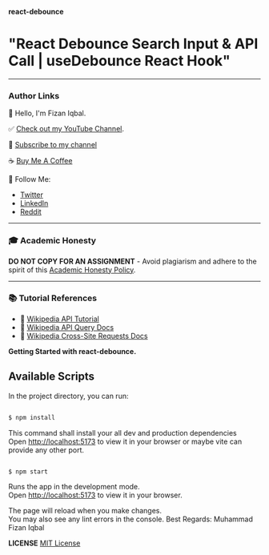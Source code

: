 **react-debounce** 

# "React Debounce Search Input & API Call | useDebounce React Hook"

---

### Author Links

👋 Hello, I'm Fizan Iqbal.

✅ [Check out my YouTube Channel](https://www.youtube.com/channel/UCZD6RlYALqCcXeLyJzjzn1w).

🚩 [Subscribe to my channel](https://www.youtube.com/channel/UCZD6RlYALqCcXeLyJzjzn1w)

☕ [Buy Me A Coffee](https://www.buymeacoffee.com/se.fizaniqbal)

🚀 Follow Me:

- [Twitter](https://twitter.com/se_fizan)
- [LinkedIn](https://www.linkedin.com/in/muhammad-fizan-iqbal/)
- [Reddit](https://www.reddit.com/user/se-fizan)

---

### 🎓 Academic Honesty

**DO NOT COPY FOR AN ASSIGNMENT** - Avoid plagiarism and adhere to the spirit of this [Academic Honesty Policy](https://www.freecodecamp.org/news/academic-honesty-policy/).

---

### 📚 Tutorial References

- 🔗 [Wikipedia API Tutorial](https://www.mediawiki.org/wiki/API:Tutorial)
- 🔗 [Wikipedia API Query Docs](https://www.mediawiki.org/wiki/API:Query)
- 🔗 [Wikipedia Cross-Site Requests Docs](https://www.mediawiki.org/wiki/API:Cross-site_requests)

**Getting Started with react-debounce.**

## Available Scripts

In the project directory, you can run:

```bash

$ npm install
```

This command shall install your all dev and production dependencies\
Open [http://localhost:5173](http://localhost:5173) to view it in your browser or maybe vite can provide any other port.

```bash

$ npm start
```

Runs the app in the development mode.\
Open [http://localhost:5173](http://localhost:5173) to view it in your browser.

The page will reload when you make changes.\
You may also see any lint errors in the console.
Best Regards: Muhammad Fizan Iqbal


**LICENSE**
[MIT License](LICENSE)

